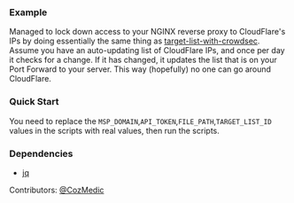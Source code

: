 ### Example

Managed to lock down access to your NGINX reverse proxy to CloudFlare's IPs by doing essentially the same thing as [target-list-with-crowdsec](../target-list-with-crowdsec). Assume you have an auto-updating list of CloudFlare IPs, and once per day it checks for a change. If it has changed, it updates the list that is on your Port Forward to your server. This way (hopefully) no one can go around CloudFlare.


### Quick Start

You need to replace the `MSP_DOMAIN`,`API_TOKEN`,`FILE_PATH`,`TARGET_LIST_ID` values in the scripts with real values, then run the scripts.

### Dependencies
- [jq](https://jqlang.github.io/jq/tutorial/)


Contributors: [@CozMedic](https://github.com/CozMedic)
